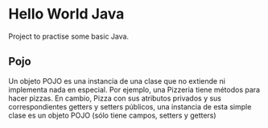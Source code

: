 # Hello World Java

Project to practise some basic Java.

## Pojo

Un objeto POJO es una instancia de una clase que no extiende ni implementa nada en especial. Por ejemplo, una Pizzeria tiene métodos para hacer pizzas. En cambio, Pizza  con sus atributos privados y sus correspondientes getters y setters públicos, una instancia de esta simple clase es un objeto POJO (sólo tiene campos, setters y getters)
